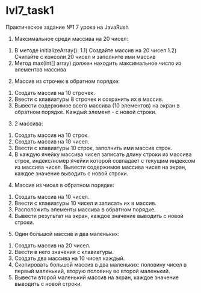 # lvl7_task1

Практическое задание №1 7 урока на JavaRush
1. Максимальное среди массива на 20 чисел: 
1) В методе initializeArray(): 
1.1) Создайте массив на 20 чисел 
1.2) Считайте с консоли 20 чисел и заполните ими массив 
2) Метод max(int[] array) должен находить максимальное число из элементов массива 
2. Массив из строчек в обратном порядке: 
1) Создать массив на 10 строчек. 
2) Ввести с клавиатуры 8 строчек и сохранить их в массив. 
3) Вывести содержимое всего массива (10 элементов) на экран в обратном порядке. Каждый элемент - с новой строки. 
3. 2 массива: 
1) Создать массив на 10 строк. 
2) Создать массив на 10 чисел. 
3) Ввести с клавиатуры 10 строк, заполнить ими массив строк. 
4) В каждую ячейку массива чисел записать длину строки из массива строк, индекс/номер ячейки которой совпадает с текущим индексом из массива чисел. 
Вывести содержимое массива чисел на экран, каждое значение выводить с новой строки. 
4. Массив из чисел в обратном порядке: 
1) Создать массив на 10 чисел. 
2) Ввести с клавиатуры 10 чисел и записать их в массив. 
3) Расположить элементы массива в обратном порядке. 
4) Вывести результат на экран, каждое значение выводить с новой строки. 
5. Один большой массив и два маленьких: 
1) Создать массив на 20 чисел. 
2) Ввести в него значения с клавиатуры. 
3) Создать два массива на 10 чисел каждый. 
4) Скопировать большой массив в два маленьких: половину чисел в первый маленький, вторую половину во второй маленький. 
5) Вывести второй маленький массив на экран, каждое значение выводить с новой строки. 
